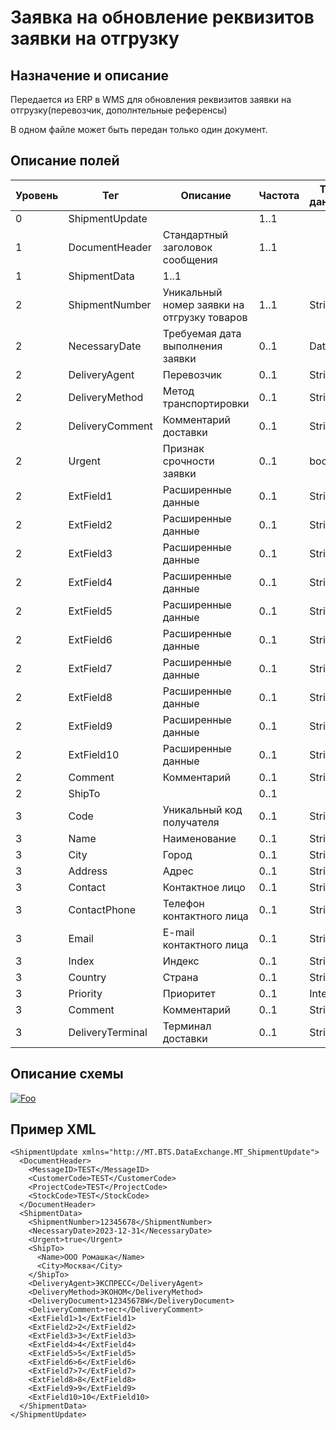 # Заявка на обновление реквизитов заявки на отгрузку

## Назначение и описание
Передается из ERP в WMS для обновления реквизитов заявки на отгрузку(перевозчик, дополнтельные референсы)

В одном файле может быть передан только один документ.

## Описание полей

Уровень | Тег | Описание | Частота | Тип данных | Размер поля | Комментарий
--------|-----|----------|---------|------------|-------------|------------
0       | ShipmentUpdate |                                                    | 1..1    |            |             |
1       | DocumentHeader   | Стандартный заголовок сообщения                   | 1..1    |            |             | Общая структура сообщения                                 
1       | ShipmentData   |                                                     1..1     |            |             |
2       | ShipmentNumber   | Уникальный номер заявки на отгрузку товаров       | 1..1    | String     | 50          |  
2       | NecessaryDate   | Требуемая дата выполнения заявки      | 0..1    | Date     |           |     
2       | DeliveryAgent   | Перевозчик       | 0..1    | String     | 20          |                                      
2       | DeliveryMethod   | Метод транспортировки       | 0..1    | String     | 20          |     
2       | DeliveryComment   | Комментарий доставки      | 0..1    | String     | 100          |      
2       | Urgent   | Признак срочности заявки      | 0..1    | bool     |           |       
2       | ExtField1        | Расширенные данные                                | 0..1    | String     | 80          |                                                           
2       | ExtField2        | Расширенные данные                                | 0..1    | String     | 80          |                                                           
2       | ExtField3        | Расширенные данные                                | 0..1    | String     | 80          |                                                           
2       | ExtField4        | Расширенные данные                                | 0..1    | String     | 80          |                                                           
2       | ExtField5        | Расширенные данные                                | 0..1    | String     | 80          |                                                           
2       | ExtField6        | Расширенные данные                                | 0..1    | String     | 80          |                                                           
2       | ExtField7        | Расширенные данные                                | 0..1    | String     | 80          |                                                           
2       | ExtField8        | Расширенные данные                                | 0..1    | String     | 80          |                                                           
2       | ExtField9        | Расширенные данные                                | 0..1    | String     | 80          |                                                           
2       | ExtField10       | Расширенные данные                                | 0..1    | String     | 80          |                                                           
2       | Comment          | Комментарий                                       | 0..1    | String     | 250         |  
2       | ShipTo          |                                        | 0..1    |      |          |    
3       | Code             | Уникальный код получателя                                  | 0..1    | String     | 20          |                                                           
3       | Name             | Наименование                                               | 0..1    | String     | 100         |                                                           
3       | City             | Город                                                      | 0..1    | String     | 30          |                                                           
3       | Address          | Адрес                                                      | 0..1    | String     | 250         |                                                           
3       | Contact          | Контактное лицо                                            | 0..1    | String     | 250         |                                                           
3       | ContactPhone     | Телефон контактного лица                                   | 0..1    | String     | 100         |                                                           
3       | Email            | E-mail контактного лица                                    | 0..1    | String     | 200         |                                                           
3       | Index            | Индекс                                                     | 0..1    | String     | 20          |                                                           
3       | Country          | Страна                                                     | 0..1    | String     | 30          |                                                           
3       | Priority         | Приоритет                                                  | 0..1    | Integer    |             |                                                           
3       | Comment          | Комментарий                                                | 0..1    | String     | 250         |
3       | DeliveryTerminal | Терминал доставки  					| 0..1    | String     | 50          |                                                           
                                                    

## Описание схемы
<a href="https://github.com/MajorTerminal/MTXML/blob/master/XSD/MT_DocumentSticker.xsd" rel="XSD">![Foo](https://user-images.githubusercontent.com/22858622/134012526-73d1b128-a2cd-4d14-8a13-10f81a57c04f.png)</a>

## Пример XML
```
<ShipmentUpdate xmlns="http://MT.BTS.DataExchange.MT_ShipmentUpdate">
  <DocumentHeader>
    <MessageID>TEST</MessageID>
    <CustomerCode>TEST</CustomerCode> 
    <ProjectCode>TEST</ProjectCode>
    <StockCode>TEST</StockCode> 
  </DocumentHeader>
  <ShipmentData>
    <ShipmentNumber>12345678</ShipmentNumber>  
    <NecessaryDate>2023-12-31</NecessaryDate> 
    <Urgent>true</Urgent>
    <ShipTo>  
      <Name>ООО Ромашка</Name> 
      <City>Москва</City> 
    </ShipTo>
    <DeliveryAgent>ЭКСПРЕСС</DeliveryAgent>
    <DeliveryMethod>ЭКОНОМ</DeliveryMethod>
    <DeliveryDocument>12345678W</DeliveryDocument>
    <DeliveryComment>тест</DeliveryComment>
    <ExtField1>1</ExtField1>
    <ExtField2>2</ExtField2>
    <ExtField3>3</ExtField3>
    <ExtField4>4</ExtField4>
    <ExtField5>5</ExtField5>
    <ExtField6>6</ExtField6>
    <ExtField7>7</ExtField7>
    <ExtField8>8</ExtField8>
    <ExtField9>9</ExtField9>
    <ExtField10>10</ExtField10>   
  </ShipmentData>  
</ShipmentUpdate>
```
